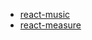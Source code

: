 
- [react-music](https://github.com/FormidableLabs/react-music)
- [react-measure](https://github.com/souporserious/react-measure)
